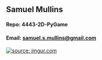 ## Samuel Mullins
#### Repo: 4443-2D-PyGame
#### Email: samuel.s.mullins@gmail.com
<a href="https://imgur.com/DCqrpi8"><img src="https://i.imgur.com/DCqrpi8b.jpg" title="source: imgur.com" /></a>
